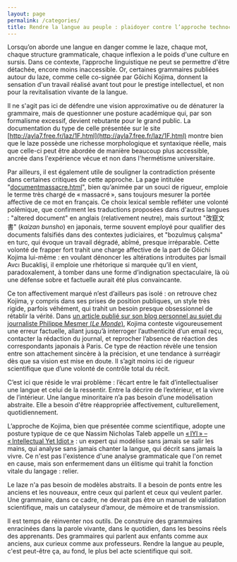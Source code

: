 ```yaml
---
layout: page
permalink: /categories/
title: Rendre la langue au peuple : plaidoyer contre l’approche technocratique du laze
---
```


Lorsqu’on aborde une langue en danger comme le laze, chaque mot, chaque structure grammaticale, chaque inflexion a le poids d'une culture en sursis. Dans ce contexte, l’approche linguistique ne peut se permettre d'être détachée, encore moins inaccessible. Or, certaines grammaires publiées autour du laze, comme celle co-signée par Gôichi Kojima, donnent la sensation d'un travail réalisé avant tout pour le prestige intellectuel, et non pour la revitalisation vivante de la langue.

Il ne s'agit pas ici de défendre une vision approximative ou de dénaturer la grammaire, mais de questionner une posture académique qui, par son formalisme excessif, devient rebutante pour le grand public. La documentation du type de celle présentée sur le site [http://ayla7.free.fr/laz/1F.html](http://ayla7.free.fr/laz/1F.html) montre bien que le laze possède une richesse morphologique et syntaxique réelle, mais que celle-ci peut être abordée de manière beaucoup plus accessible, ancrée dans l'expérience vécue et non dans l'hermétisme universitaire.

Par ailleurs, il est également utile de souligner la contradiction présente dans certaines critiques de cette approche. La page intitulée "[documentmassacre.html](http://ayla7.free.fr/laz/documentmassacre.html)", bien qu’animée par un souci de rigueur, emploie le terme très chargé de « massacré », sans toujours mesurer la portée affective de ce mot en français. Ce choix lexical semble refléter une volonté polémique, que confirment les traductions proposées dans d'autres langues : "altered document" en anglais (relativement neutre), mais surtout "改竄文書" (*kaizan bunsho*) en japonais, terme souvent employé pour qualifier des documents falsifiés dans des contextes judiciaires, et "bozulmuş çalışma" en turc, qui évoque un travail dégradé, abîmé, presque irréparable. Cette volonté de frapper fort trahit une charge affective de la part de Gôichi Kojima lui-même : en voulant dénoncer les altérations introduites par İsmail Avcı Bucaklişi, il emploie une rhétorique si marquée qu’il en vient, paradoxalement, à tomber dans une forme d’indignation spectaculaire, là où une défense sobre et factuelle aurait été plus convaincante.

Ce ton affectivement marqué n’est d’ailleurs pas isolé : on retrouve chez Kojima, y compris dans ses prises de position publiques, un style très rigide, parfois véhément, qui trahit un besoin presque obsessionnel de rétablir la vérité. Dans [un article publié sur son blog personnel au sujet du journaliste Philippe Mesmer (*Le Monde*)](https://fjii.blog.fc2.com/blog-entry-420.html), Kojima conteste vigoureusement une erreur factuelle, allant jusqu’à interroger l’authenticité d’un email reçu, contacter la rédaction du journal, et reprocher l’absence de réaction des correspondants japonais à Paris. Ce type de réaction révèle une tension entre son attachement sincère à la précision, et une tendance à surréagir dès que sa vision est mise en doute. Il s’agit moins ici de rigueur scientifique que d’une volonté de contrôle total du récit.

C’est ici que réside le vrai problème : l’écart entre le fait d’intellectualiser une langue et celui de la ressentir. Entre la décrire de l’extérieur, et la vivre de l’intérieur. Une langue minoritaire n’a pas besoin d’une modélisation abstraite. Elle a besoin d'être réappropriée affectivement, culturellement, quotidiennement.

L’approche de Kojima, bien que présentée comme scientifique, adopte une posture typique de ce que Nassim Nicholas Taleb appelle un [« IYI » – « Intellectual Yet Idiot »](https://medium.com/incerto/the-intellectual-yet-idiot-13211e2d0577) : un expert qui modélise sans jamais se salir les mains, qui analyse sans jamais chanter la langue, qui décrit sans jamais la vivre. Ce n'est pas l'existence d'une analyse grammaticale que l'on remet en cause, mais son enfermement dans un élitisme qui trahit la fonction vitale du langage : relier.

Le laze n'a pas besoin de modèles abstraits. Il a besoin de ponts entre les anciens et les nouveaux, entre ceux qui parlent et ceux qui veulent parler. Une grammaire, dans ce cadre, ne devrait pas être un manuel de validation scientifique, mais un catalyseur d’amour, de mémoire et de transmission.

Il est temps de réinventer nos outils. De construire des grammaires enracinées dans la parole vivante, dans le quotidien, dans les besoins réels des apprenants. Des grammaires qui parlent aux enfants comme aux anciens, aux curieux comme aux professeurs. Rendre la langue au peuple, c'est peut-être ça, au fond, le plus bel acte scientifique qui soit.

